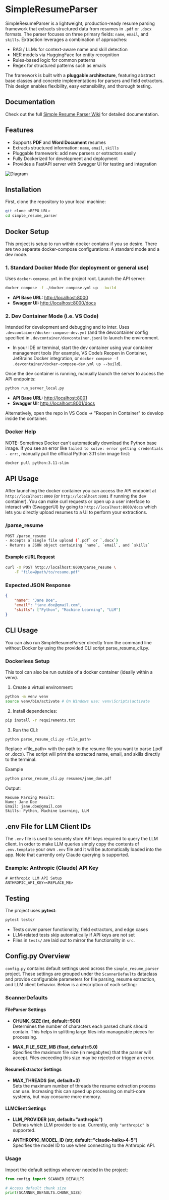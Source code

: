 # SimpleResumeParser

SimpleResumeParser is a lightweight, production-ready resume parsing framework that extracts structured data from resumes in `.pdf` or `.docx` formats. The parser focuses on three primary fields: `name`, `email`, and `skills`. Extraction leverages a combination of approaches:

- RAG / LLMs for context-aware name and skill detection
- NER models via HuggingFace for entity recognition
- Rules-based logic for common patterns
- Regex for structured patterns such as emails

The framework is built with a **pluggable architecture**, featuring abstract base classes and concrete implementations for parsers and field extractors. This design enables flexibility, easy extensibility, and thorough testing.

## Documentation

Check out the full [Simple Resume Parser Wiki](https://github.com/<username>/<repo>/wiki/Home) for detailed documentation.


## Features

- Supports **PDF** and **Word Document** resumes
- Extracts structured information: `name`, `email`, `skills`
- Pluggable framework: add new parsers or extractors easily
- Fully Dockerized for development and deployment
- Provides a FastAPI server with Swagger UI for testing and integration

![Diagram](https://github.com/user-attachments/assets/fe6351cc-584a-4a77-bcea-9acd5ca4f9f8 "Diagram")



## Installation

First, clone the repository to your local machine:

``` bash
git clone <REPO_URL>
cd simple_resume_parser
```

## Docker Setup

This project is setup to run within docker contains if you so desire. There are two separate docker-compose configurations: A standard mode and a dev mode.

### 1. Standard Docker Mode (for deployment or general use)

Uses `docker-compose.yml` in the project root. Launch the API server:

``` bash
docker compose -f ./docker-compose.yml up --build
```

- **API Base URL:** [http://localhost:8000](http://localhost:8000)
- **Swagger UI:** [http://localhost:8000/docs](http://localhost:8000/docs)

### 2. Dev Container Mode (i.e. VS Code)

Intended for development and debugging and to inter. Uses `.devcontainer/docker-compose-dev.yml` (and the devcontainer config specified in `.devcontainer/devcontainer.json`) to launch the environment.

- In your IDE or terminal, start the dev container using your container management tools (for example, VS Code’s Reopen in Container, JetBrains Docker integration, or `docker compose -f .devcontainer/docker-compose-dev.yml up --build`).

Once the dev container is running, manually launch the server to access the API endpoints:
```python
python run_server_local.py
```

- **API Base URL:** [http://localhost:8001](http://localhost:8001)
- **Swagger UI:** [http://localhost:8001/docs](http://localhost:8001/docs)

Alternatively, open the repo in VS Code → "Reopen in Container" to develop inside the container.

### Docker Help
NOTE: Sometimes Docker can't automatically download the Python base image. If you see an error like `failed to solve: error getting credentials - err:`, manually pull the official Python 3.11 slim image first:

```bash
docker pull python:3.11-slim
```



## API Usage

After launching the docker container you can access the API endpoint at `http://localhost:8000` (or `http://localhost:8001` if running the dev container). You can make curl requests or open up a user interface to interact with (SwaggerUI) by going to `http://localhost:8000/docs` which lets you directly upload resumes to a UI to perform your extractions.

### /parse_resume

```bash
POST /parse_resume
- Accepts a single file upload (`.pdf` or `.docx`)
- Returns a JSON object containing `name`, `email`, and `skills`
```

#### Example cURL Request

``` bash
curl -X POST http://localhost:8000/parse_resume \
    -F "file=@path/to/resume.pdf"
```

### Expected JSON Response

``` json
{
    "name": "Jane Doe",
    "email": "jane.doe@gmail.com",
    "skills": ["Python", "Machine Learning", "LLM"]
}
```

## CLI Usage

You can also run SimpleResumeParser directly from the command line without Docker by using the provided CLI script parse_resume_cli.py.

### Dockerless Setup

This tool can also be run outside of a docker container (ideally within a venv).

1. Create a virtual environment:

``` bash
python -m venv venv
source venv/bin/activate # On Windows use: venv\Scripts\activate
```

2. Install dependencies:

``` bash
pip install -r requirements.txt
```

3. Run the CLI:

``` bash
python parse_resume_cli.py <file_path>
```

Replace <file_path> with the path to the resume file you want to parse (.pdf or .docx). The script will print the extracted name, email, and skills directly to the terminal.

Example

``` bash
python parse_resume_cli.py resumes/jane_doe.pdf
```

Output:

``` plaintext
Resume Parsing Result:
Name: Jane Doe
Email: jane.doe@gmail.com
Skills: Python, Machine Learning, LLM
```

## .env File for LLM Client IDs

The `.env` file is used to securely store API keys required to query the LLM client. In order to make LLM queries simply copy the contents of `.env.template` your own `.env` file and it will be automatically loaded into the app. Note that currently only Claude querying is supported.

### Example: Anthropic (Claude) API Key

```dotenv
# Anthropic LLM API Setup
ANTHROPIC_API_KEY=<REPLACE_ME>
```

## Testing

The project uses **pytest**:

``` bash
pytest tests/
```

- Tests cover parser functionality, field extractors, and edge cases
- LLM-related tests skip automatically if API keys are not set
- Files in `tests/` are laid out to mirror the functionality in `src`.



## Config.py Overview

`config.py` contains default settings used across the `simple_resume_parser` project. These settings are grouped under the `ScannerDefaults` dataclass and provide configurable parameters for file parsing, resume extraction, and LLM client behavior. Below is a description of each setting:

### ScannerDefaults

#### FileParser Settings

- **CHUNK_SIZE (int, default=500)**  
  Determines the number of characters each parsed chunk should contain. This helps in splitting large files into manageable pieces for processing.

- **MAX_FILE_SIZE_MB (float, default=5.0)**  
  Specifies the maximum file size (in megabytes) that the parser will accept. Files exceeding this size may be rejected or trigger an error.

#### ResumeExtractor Settings

- **MAX_THREADS (int, default=3)**  
  Sets the maximum number of threads the resume extraction process can use. Increasing this can speed up processing on multi-core systems, but may consume more memory.


#### LLMClient Settings

- **LLM_PROVIDER (str, default="anthropic")**  
  Defines which LLM provider to use. Currently, only `"anthropic"` is supported.

- **ANTHROPIC_MODEL_ID (str, default="claude-haiku-4-5")**  
  Specifies the model ID to use when connecting to the Anthropic API.



### Usage

Import the default settings wherever needed in the project:

```python
from config import SCANNER_DEFAULTS

# Access default chunk size
print(SCANNER_DEFAULTS.CHUNK_SIZE)